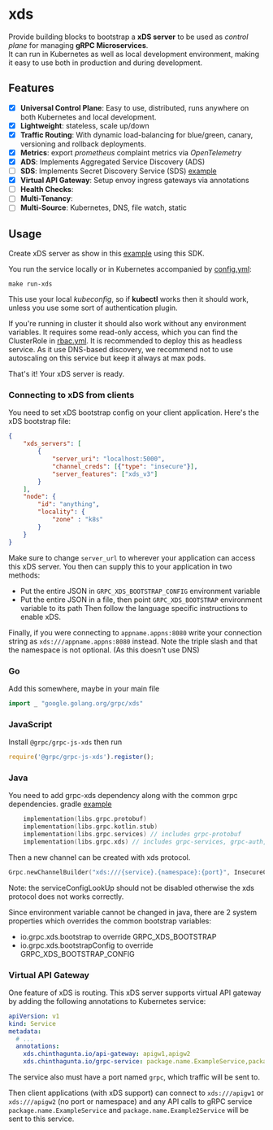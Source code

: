 # xds

Provide building blocks to bootstrap a **xDS server** to be used as _control plane_ for managing **gRPC Microservices**. <br/>
It can run in Kubernetes as well as local development environment, making it easy to use both in production and during development.

## Features

- [x] **Universal Control Plane**: Easy to use, distributed, runs anywhere on both Kubernetes and local development.
- [x] **Lightweight**: stateless, scale up/down 
- [x] **Traffic Routing**: With dynamic load-balancing for blue/green, canary, versioning and rollback deployments.
- [x] **Metrics**: export _prometheus_ complaint metrics via _OpenTelemetry_
- [x] **ADS**: Implements Aggregated Service Discovery (ADS)
- [ ] **SDS**: Implements Secret Discovery Service (SDS) [example](https://github.com/smallstep/step-sds)
- [x] **Virtual API Gateway**: Setup envoy ingress gateways via annotations
- [ ] **Health Checks**:
- [ ] **Multi-Tenancy**: 
- [ ] **Multi-Source**: Kubernetes, DNS, file watch, static

## Usage

Create xDS server as show in this [example](https://github.com/xmlking/grpc-starter-kit/tree/develop/service/xds) using this SDK.

You run the service locally or in Kubernetes accompanied by [config.yml](https://github.com/xmlking/grpc-starter-kit/blob/develop/config/config.yml#L78):

`make run-xds`

This use your local _kubeconfig_, so if **kubectl** works then it should work, unless you use some sort of authentication plugin.

If you're running in cluster it should also work without any environment variables. 
It requires some read-only access, which you can find the ClusterRole in [rbac.yml](./rbac.yml). 
It is recommended to deploy this as headless service. As it use DNS-based discovery, we recommend not to use autoscaling on this service but keep it always at max pods.

That's it! Your xDS server is ready.

### Connecting to xDS from clients
You need to set xDS bootstrap config on your client application. Here's the xDS bootstrap file:
```json
{
    "xds_servers": [
        {
            "server_uri": "localhost:5000",
            "channel_creds": [{"type": "insecure"}],
            "server_features": ["xds_v3"]
        }
    ],
    "node": {
        "id": "anything",
        "locality": {
            "zone" : "k8s"
        }
    }
}
```

Make sure to change `server_url` to wherever your application can access this xDS server. You then can supply this to your application in two methods:

- Put the entire JSON in `GRPC_XDS_BOOTSTRAP_CONFIG` environment variable
- Put the entire JSON in a file, then point `GRPC_XDS_BOOTSTRAP` environment variable to its path
Then follow the language specific instructions to enable xDS.

Finally, if you were connecting to `appname.appns:8080` write your connection string as `xds:///appname.appns:8080` instead. 
Note the triple slash and that the namespace is not optional. (As this doesn't use DNS)

### Go

Add this somewhere, maybe in your main file

```go
import _ "google.golang.org/grpc/xds"
```
### JavaScript

Install `@grpc/grpc-js-xds` then run

```js
require('@grpc/grpc-js-xds').register();
```

### Java
You need to add grpc-xds dependency along with the common grpc dependencies. gradle [example](https://github.com/xmlking/micro-apps/blob/develop/apps/account-service/build.gradle.kts#L10)

```kotlin
    implementation(libs.grpc.protobuf)
    implementation(libs.grpc.kotlin.stub)
    implementation(libs.grpc.services) // includes grpc-protobuf
    implementation(libs.grpc.xds) // includes grpc-services, grpc-auth,  grpc-alts
```
Then a new channel can be created with xds protocol.

```kotlin
Grpc.newChannelBuilder("xds:///{service}.{namespace}:{port}", InsecureChannelCredentials.create())
```

Note: the serviceConfigLookUp should not be disabled otherwise the xds protocol does not works correctly.

Since environment variable cannot be changed in java, there are 2 system properties which overrides the common bootstrap variables:

- io.grpc.xds.bootstrap to override GRPC_XDS_BOOTSTRAP
- io.grpc.xds.bootstrapConfig to override GRPC_XDS_BOOTSTRAP_CONFIG

### Virtual API Gateway

One feature of xDS is routing. This xDS server supports virtual API gateway by adding the following annotations to Kubernetes service:

```yaml
apiVersion: v1
kind: Service
metadata:
  # ...
  annotations:
    xds.chinthagunta.io/api-gateway: apigw1,apigw2
    xds.chinthagunta.io/grpc-service: package.name.ExampleService,package.name.Example2Service
```
The service also must have a port named `grpc`, which traffic will be sent to.

Then client applications (with xDS support) can connect to `xds:///apigw1` or `xds:///apigw2` (no port or namespace) and any API calls to gRPC service `package.name.ExampleService` and `package.name.Example2Service` will be sent to this service.
